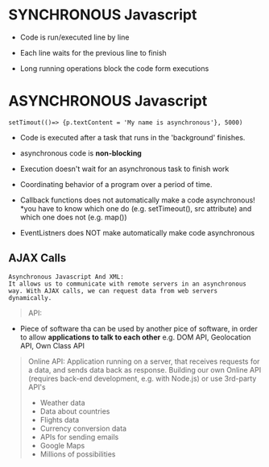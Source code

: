 # SYNCHRONOUS Javascript
    
-  Code is run/executed line by line

- Each line waits for the previous line to finish 

- Long running operations block the code form executions


# ASYNCHRONOUS Javascript
    setTimout(()=> {p.textContent = 'My name is asynchronous'}, 5000)

- Code is executed after a task that runs in the 'background' finishes.

- asynchronous code is **non-blocking**

- Execution doesn't wait for an asynchronous task to finish work

- Coordinating behavior of a program over a period of time. 

- Callback functions does not automatically make a code asynchronous! *you have to know which one do (e.g. setTimeout(), src attribute) and which one does not (e.g. map())

- EventListners does NOT make automatically make code asynchronous 


## AJAX Calls 
    Asynchronous Javascript And XML: 
    It allows us to communicate with remote servers in an asynchronous way. With AJAX calls, we can request data from web servers dynamically.

> API: 
- Piece of software tha can be used by another pice of software, in order to allow **applications to talk to each other** e.g. DOM API, Geolocation API, Own Class API 

> Online API: Application running on a server, that receives requests for a data, and sends data back as response. Building our own Online API (requires back-end development, e.g. with Node.js) or use 3rd-party API's
> - Weather data
> - Data about countries
> - Flights data
> - Currency conversion data
> - APIs for sending emails
> - Google Maps
> - Millions of possibilities





